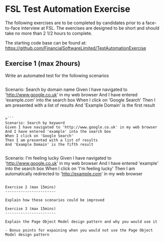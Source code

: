 FSL Test Automation Exercise
============================

The following exercises are to be completed by candidates prior to a face-to-face interview at FSL. The exercises are designed to be short and should take no more than 2 1/2 hours to complete.

The starting code base can be found at: https://github.com/FinancialSoftwareLimited/TestAutomationExercise

Exercise 1 (max 2hours)
-----------------------
Write an automated test for the following scenarios

>```
Scenario: Search by domain name
Given I have navigated to 'http://www.google.co.uk' in my web browser
And I have entered 'example.com' into the search box
When I click on 'Google Search'
Then I am presented with a list of results
And 'Example Domain' is the first result
```

>```
Scenario: Search by keyword
Given I have navigated to 'http://www.google.co.uk' in my web browser
And I have entered 'example' into the search box
When I click on 'Google Search'
Then I am presented with a list of results
And 'Example Domain' is the fifth result
```

>```
Scenario: I'm feeling lucky
Given I have navigated to 'http://www.google.co.uk' in my web browser
And I have entered 'example' into the search box
When I click on 'I'm feeling lucky'
Then I am automatically redirected to 'http://example.com' in my web browser
```

Exercise 2 (max 15mins)
-----------------------

Explain how these scenarios could be improved

Exercise 3 (max 15mins)
-----------------------

Explain the Page Object Model design pattern and why you would use it

- Bonus points for expaining when you would not use the Page Object Model design pattern
